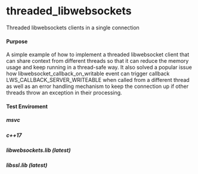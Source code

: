 # threaded_libwebsockets
Threaded  libwebsockets clients in a single connection

#### Purpose
A simple example of how to implement a threaded libwebsocket client that can share context from different threads so that it can reduce the memory usage and keep running in a thread-safe way. It also solved a popular issue how libwebsocket_callback_on_writable event can trigger callback LWS_CALLBACK_SERVER_WRITEABLE when called from a different thread as well as an error handling mechanism to keep the connection up if other threads throw an exception in their processing.

#### Test Enviroment
##### msvc
##### c++17
##### libwebsockets.lib (latest)
##### libssl.lib  (latest)